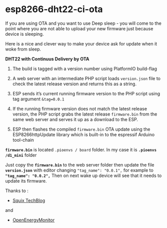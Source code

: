 # esp8266-dht22-ci-ota


If you are using OTA and you want to use Deep sleep - you will come to the point where you are not able to upload your new firmware just because device is sleeping.

Here is a nice and clever way to make your device ask for update when it woke from sleep.

**DHT22 with  Continuus Delivery by OTA**

 1. The build is tagged with a version number using PlatformIO build-flag
 
 2. A web server with an intermediate PHP script loads `version.json` file 
   to check the latest release version and returns this as a string. 
   
 3. ESP sends it’s current running firmware version to the PHP script using  
   tag argument `&tag=0.0.1`
      
 4. If the running firmware version does not match the latest release    version, the PHP script grabs the latest release `firmware.bin` from
   the same    web server and serves it up as a download to the ESP.
   
 5.  ESP then flashes the compiled `firmware.bin` OTA update using the    ESP8266httpUpdate library which is built-in to the espressif Arduino 
   tool-chain

**`firmware.bin`** is located `.pioenvs / board` folder.
In my case it is **`.pioenvs /d1_mini`** folder


Just copy the **`firmware.bin`** to the web server folder then update the file **`version.json`** with editor changing `"tag_name": "0.0.1",` for example to **`"tag_name": "0.0.2",`**
Then on next wake up device will see that it needs to update its firmware.


Thanks to : 

 - [Squix TechBlog](http://blog.squix.org/2016/06/esp8266-continuous-delivery-pipeline-push-to-production.html)
  
and
 - [OpenEnergyMonitor](https://blog.openenergymonitor.org/2016/06/esp8266-ota-update/)
